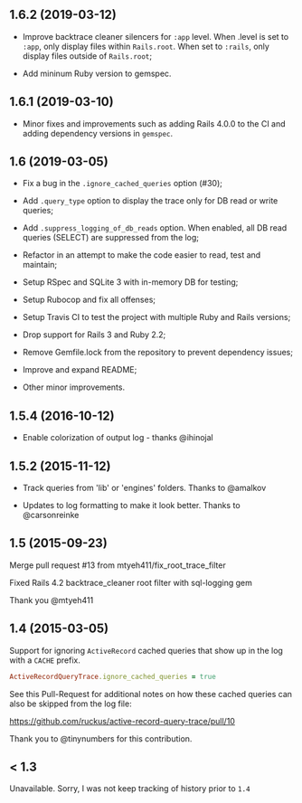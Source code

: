 ## 1.6.2 (2019-03-12)

* Improve backtrace cleaner silencers for `:app` level. When .level is set to
`:app`, only display files within `Rails.root`. When set to `:rails`, only
display files outside of `Rails.root`;

* Add mininum Ruby version to gemspec.

## 1.6.1 (2019-03-10)

* Minor fixes and improvements such as adding Rails 4.0.0 to the CI and adding
dependency versions in `gemspec`.

## 1.6 (2019-03-05)

* Fix a bug in the `.ignore_cached_queries` option (#30);

* Add `.query_type` option to display the trace only for DB read or write queries;

* Add `.suppress_logging_of_db_reads` option. When enabled, all DB read queries 
(SELECT) are suppressed from the log;

* Refactor in an attempt to make the code easier to read, test and maintain;

* Setup RSpec and SQLite 3 with in-memory DB for testing;

* Setup Rubocop and fix all offenses;

* Setup Travis CI to test the project with multiple Ruby and Rails versions;

* Drop support for Rails 3 and Ruby 2.2;

* Remove Gemfile.lock from the repository to prevent dependency issues;

* Improve and expand README;

* Other minor improvements.

## 1.5.4 (2016-10-12)

* Enable colorization of output log - thanks @ihinojal

## 1.5.2 (2015-11-12)

* Track queries from 'lib' or 'engines' folders. Thanks to @amalkov

* Updates to log formatting to make it look better. Thanks to @carsonreinke

## 1.5 (2015-09-23)

Merge pull request #13 from mtyeh411/fix_root_trace_filter

Fixed Rails 4.2 backtrace_cleaner root filter with sql-logging gem

Thank you @mtyeh411

## 1.4 (2015-03-05)

Support for ignoring `ActiveRecord` cached queries that show up in the log with a `CACHE` prefix.

```ruby
ActiveRecordQueryTrace.ignore_cached_queries = true
```

See this Pull-Request for additional notes on how these cached queries can also be skipped from the log file:

https://github.com/ruckus/active-record-query-trace/pull/10

Thank you to @tinynumbers for this contribution.

## < 1.3

Unavailable. Sorry, I was not keep tracking of history prior to `1.4`
